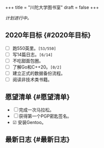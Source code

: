 +++
title = "川陀大学图书室"
draft = false
+++

_计划进行中。_


## 2020年目标 {#2020年目标}

-   ☐ 跑550英里。<code>[53/550]</code>
-   ☐ 写14篇日志。<code>[6/14]</code>
-   ☐ 不吃甜面包圈。
-   ☐ 了解Go和C++20。<code>[0/2]</code>
-   ☐ 建立正式的数据备份流程。
-   ☐ 阅读非技术类书籍。


## 愿望清单 {#愿望清单}

-   ☐ 完成一次马拉松。
-   ☐ 获得第一个PGP密匙签名。
-   ☑ 安装Gentoo。


## 最新日志 {#最新日志}
